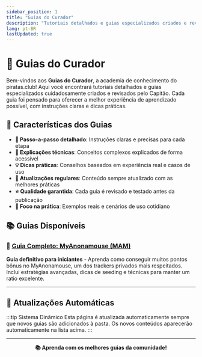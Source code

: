 ```yaml
---
sidebar_position: 1
title: "Guias do Curador"
description: "Tutoriais detalhados e guias especializados criados e revisados pelo Capitão"
lang: pt-BR
lastUpdated: true
---
```


# 📖 Guias do Curador

Bem-vindos aos **Guias do Curador**, a academia de conhecimento do piratas.club! Aqui você encontrará tutoriais detalhados e guias especializados cuidadosamente criados e revisados pelo Capitão. Cada guia foi pensado para oferecer a melhor experiência de aprendizado possível, com instruções claras e dicas práticas.

## 🎯 Características dos Guias

- **📝 Passo-a-passo detalhado**: Instruções claras e precisas para cada etapa
- **🧠 Explicações técnicas**: Conceitos complexos explicados de forma acessível
- **💡 Dicas práticas**: Conselhos baseados em experiência real e casos de uso
- **🔄 Atualizações regulares**: Conteúdo sempre atualizado com as melhores práticas
- **⭐ Qualidade garantida**: Cada guia é revisado e testado antes da publicação
- **🎯 Foco na prática**: Exemplos reais e cenários de uso cotidiano

## 📚 Guias Disponíveis

### 🧭 [Guia Completo: MyAnonamouse (MAM)](/dbordo/guias/myanona)
**Guia definitivo para iniciantes** - Aprenda como conseguir muitos pontos bônus no MyAnonamouse, um dos trackers privados mais respeitados. Inclui estratégias avançadas, dicas de seeding e técnicas para manter um ratio excelente.

---

## 🔄 Atualizações Automáticas

:::tip Sistema Dinâmico
Esta página é atualizada automaticamente sempre que novos guias são adicionados à pasta. Os novos conteúdos aparecerão automaticamente na lista acima.
:::

---

<div align="center">

**📚 Aprenda com os melhores guias da comunidade!**

</div>
